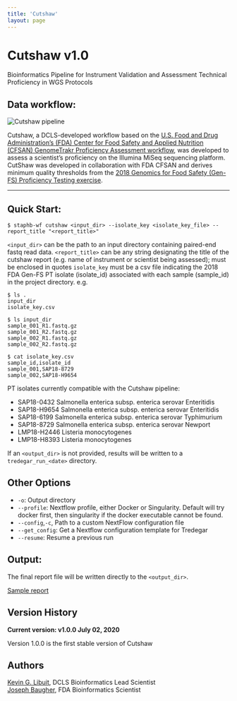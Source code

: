 ```yaml
---
title: 'Cutshaw'
layout: page
---
```


# Cutshaw v1.0
Bioinformatics Pipeline for Instrument Validation and Assessment Technical Proficiency in WGS Protocols

## Data workflow:
![Cutshaw pipeline](/staphb_toolkit/assets/workflows/cutshaw/Cutshaw_v1.0.png)

Cutshaw, a DCLS-developed workflow based on the [U.S. Food and Drug Administration’s (FDA) Center for Food Safety and Applied Nutrition (CFSAN) GenomeTrakr Proficiency Assessment workflow](https://www.microbiologyresearch.org/content/journal/mgen/10.1099/mgen.0.000185), was developed to assess a scientist’s proficiency on the Illumina MiSeq sequencing platform. CutShaw was developed in collaboration with FDA CFSAN and derives minimum quality thresholds from the [2018 Genomics for Food Safety (Gen-FS) Proficiency Testing exercise](https://github.com/CFSAN-Biostatistics/wgs_competency).


---

## Quick Start:

````
$ staphb-wf cutshaw <input_dir> --isolate_key <isolate_key_file> --report_title "<report_title>"
````

`<input_dir>` can be the path to an input directory containing paired-end fastq read data.
`<report_title>` can be any string designating the title of the cutshaw report (e.g. name of instrument or scientist being assessed); must be enclosed in quotes
`isolate_key` must be a csv file indicating the 2018 FDA Gen-FS PT isolate (isolate_id) associated with each sample (sample_id) in the project directory. e.g.

```
$ ls .
input_dir
isolate_key.csv

$ ls input_dir
sample_001_R1.fastq.gz
sample_001_R2.fastq.gz
sample_002_R1.fastq.gz
sample_002_R2.fastq.gz

$ cat isolate_key.csv
sample_id,isolate_id
sample_001,SAP18-8729
sample_002,SAP18-H9654
```
PT isolates currently compatible  with the Cutshaw pipeline:
- SAP18-0432    Salmonella enterica subsp. enterica serovar Enteritidis
- SAP18-H9654   Salmonella enterica subsp. enterica serovar Enteritidis
- SAP18-6199    Salmonella enterica subsp. enterica serovar Typhimurium
- SAP18-8729    Salmonella enterica subsp. enterica serovar Newport
- LMP18-H2446   Listeria monocytogenes
- LMP18-H8393   Listeria monocytogenes

If an `<output_dir>` is not provided, results will be written to a `tredegar_run_<date>` directory.


## Other Options
- `-o`: Output directory
- `--profile`: Nextflow profile, either Docker or Singularity. Default will try docker first, then singularity if the docker executable cannot be found.
- `--config`,`-c`, Path to a custom NextFlow configuration file
- `--get_config`: Get a Nextflow configuration template for Tredegar
- `--resume`: Resume a previous run

## Output:
The final report file will be written directly to the `<output_dir>`.

[Sample report](/staphb_toolkit/assets/workflows/cutshaw/sample_report.html)


## Version History

<b>Current version: v1.0.0 July 02, 2020</b>

Version 1.0.0 is the first stable version of Cutshaw

## Authors
[Kevin G. Libuit](https://github.com/kevinlibuit), DCLS Bioinformatics Lead Scientist <br />
[Joseph Baugher](https://github.com/jdbaugher), FDA Bioinformatics Scientist
